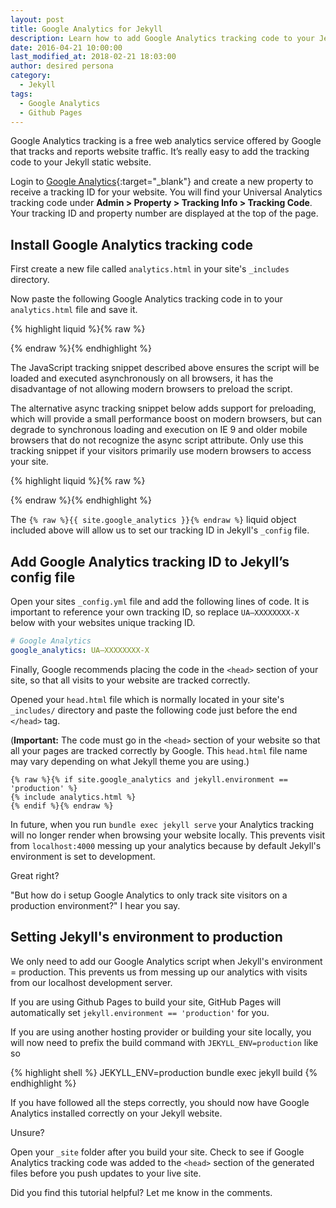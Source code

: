 ```yaml
---
layout: post
title: Google Analytics for Jekyll
description: Learn how to add Google Analytics tracking code to your Jekyll static website. Google Analytics is a free web analytics service offered by Google that tracks and reports website traffic.
date: 2016-04-21 10:00:00
last_modified_at: 2018-02-21 18:03:00
author: desired persona
category: 
  - Jekyll
tags:
  - Google Analytics
  - Github Pages
---
```


Google Analytics tracking is a free web analytics service offered by Google that tracks and reports website traffic. It’s really easy to add the tracking code to your Jekyll static website.

Login to [Google Analytics](https://www.google.com/analytics){:target="_blank"} and create a new property to receive a tracking ID for your website. You will find your Universal Analytics tracking code under **Admin > Property > Tracking Info > Tracking Code**. Your tracking ID and property number are displayed at the top of the page.

## Install Google Analytics tracking code

First create a new file called `analytics.html` in your site's `_includes` directory.

Now paste the following Google Analytics tracking code in to your `analytics.html` file and save it.

{% highlight liquid %}{% raw %}
<script>
  (function(i,s,o,g,r,a,m){i['GoogleAnalyticsObject']=r;i[r]=i[r]||function(){
  (i[r].q=i[r].q||[]).push(arguments)},i[r].l=1*new Date();a=s.createElement(o),
  m=s.getElementsByTagName(o)[0];a.async=1;a.src=g;m.parentNode.insertBefore(a,m)
  })(window,document,'script','https://www.google-analytics.com/analytics.js','ga');

  ga('create', '{{ site.google_analytics }}', 'auto');
  ga('send', 'pageview');

</script>
{% endraw %}{% endhighlight %}

The JavaScript tracking snippet described above ensures the script will be loaded and executed asynchronously on all browsers, it has the disadvantage of not allowing modern browsers to preload the script.

The alternative async tracking snippet below adds support for preloading, which will provide a small performance boost on modern browsers, but can degrade to synchronous loading and execution on IE 9 and older mobile browsers that do not recognize the async script attribute. Only use this tracking snippet if your visitors primarily use modern browsers to access your site.

{% highlight liquid %}{% raw %}
<script>
window.ga=window.ga||function(){(ga.q=ga.q||[]).push(arguments)};ga.l=+new Date;
ga('create', '{{ site.google_analytics }}', 'auto');
ga('send', 'pageview');
</script>
<script async src='https://www.google-analytics.com/analytics.js'></script>
{% endraw %}{% endhighlight %}

The `{% raw %}{{ site.google_analytics }}{% endraw %}` liquid object included above will allow us to set our tracking ID in Jekyll's `_config` file.

## Add Google Analytics tracking ID to Jekyll’s config file

Open your sites `_config.yml` file and add the following lines of code. It is important to reference your own tracking ID, so replace `UA—XXXXXXXX-X` below with your websites unique tracking ID.

```yaml
# Google Analytics
google_analytics: UA—XXXXXXXX-X
```

Finally, Google recommends placing the code in the `<head>` section of your site, so that all visits to your website are tracked correctly.

Opened your `head.html` file which is normally located in your site's `_includes/` directory and paste the following code just before the end `</head>` tag.

(**Important:** The code must go in the `<head>` section of your website so that all your pages are tracked correctly by Google. This `head.html` file name may vary depending on what Jekyll theme you are using.)

```liquid
{% raw %}{% if site.google_analytics and jekyll.environment == 'production' %}
{% include analytics.html %}
{% endif %}{% endraw %}
```

In future, when you run `bundle exec jekyll serve` your Analytics tracking will no longer render when browsing your website locally. This prevents visit from `localhost:4000` messing up your analytics because by default Jekyll's environment is set to development.


Great right?

"But how do i setup Google Analytics to only track site visitors on a production environment?" I hear you say.

## Setting Jekyll's environment to production

We only need to add our Google Analytics script when Jekyll's environment = production. This prevents us from messing up our analytics with visits from our localhost development server.

If you are using Github Pages to build your site, GitHub Pages will automatically set `jekyll.environment == 'production'` for you.

If you are using another hosting provider or building your site locally, you will now need to prefix the build command with `JEKYLL_ENV=production` like so

{% highlight shell %}
JEKYLL_ENV=production bundle exec jekyll build
{% endhighlight %}

If you have followed all the steps correctly, you should now have Google Analytics installed correctly on your Jekyll website.

Unsure?

Open your `_site` folder after you build your site. Check to see if Google Analytics tracking code was added to the `<head>` section of the generated files before you push updates to your live site.

Did you find this tutorial helpful? Let me know in the comments.
